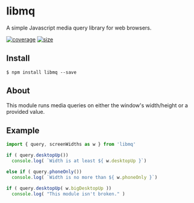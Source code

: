 # libmq
A simple Javascript media query library for web browsers.

[![coverage](https://img.shields.io/codecov/c/github/soulofmischief/libmq/master.svg?style=flat-square)](http://codecov.io/gh/soulofmischief/libmq?branch=master)
[![size](https://img.shields.io/bundlephobia/min/libmq.svg?style=flat-square)](https://www.npmjs.com/package/libmq)

## Install

```$ npm install libmq --save```

## About

This module runs media queries on either the window's width/height or a provided value. 

## Example

```js
import { query, screenWidths as w } from 'libmq'

if ( query.desktopUp()) 
  console.log( `Width is at least ${ w.desktopUp }`)

else if ( query.phoneOnly())
  console.log( `Width is no more than ${ w.phoneOnly }`)

if ( query.desktopUp( w.bigDesktopUp ))
  console.log( "This module isn't broken." )

```